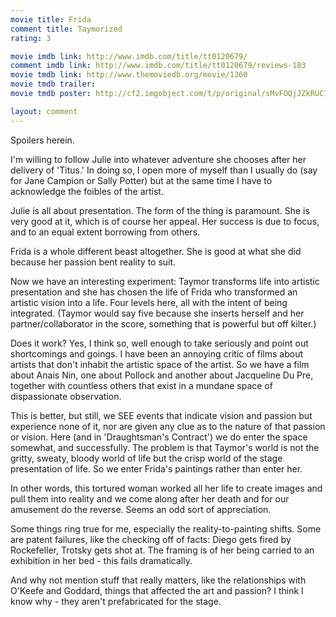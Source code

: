 ```yaml
---
movie title: Frida
comment title: Taymorized
rating: 3

movie imdb link: http://www.imdb.com/title/tt0120679/
comment imdb link: http://www.imdb.com/title/tt0120679/reviews-183
movie tmdb link: http://www.themoviedb.org/movie/1360
movie tmdb trailer: 
movie tmdb poster: http://cf2.imgobject.com/t/p/original/sMvFOQjJZkRUC1qSIkOije1rjFH.jpg

layout: comment
---
```


Spoilers herein.

I'm willing to follow Julie into whatever adventure she chooses after her delivery of  'Titus.' In doing so, I open more of myself than I usually do (say for Jane Campion or  Sally Potter) but at the same time I have to acknowledge the foibles of the artist.

Julie is all about presentation. The form of the thing is paramount. She is very good at it,  which is of course her appeal. Her success is due to focus, and to an equal extent  borrowing from others.

Frida is a whole different beast altogether. She is good at what she did because her  passion bent reality to suit.

Now we have an interesting experiment: Taymor transforms life into artistic presentation  and she has chosen the life of Frida who transformed an artistic vision into a life. Four  levels here, all with the intent of being integrated. (Taymor would say five because she  inserts herself and her partner/collaborator in the score, something that is powerful but  off kilter.)

Does it work? Yes, I think so, well enough to take seriously and point out shortcomings  and goings. I have been an annoying critic of films about artists that don't inhabit the  artistic space of the artist. So we have a film about Anais Nin, one about Pollock and  another about Jacqueline Du Pre, together with countless others that exist in a mundane  space of dispassionate observation.

This is better, but still, we SEE events that indicate vision and passion but experience  none of it, nor are given  any clue as to the nature of that passion or vision. Here (and in 'Draughtsman's  Contract') we do enter the space somewhat, and successfully. The problem is that  Taymor's world is not the gritty, sweaty, bloody world of life but the crisp world of the  stage  presentation of life. So we enter Frida's paintings rather than enter her.

In other words, this tortured woman worked all her life to create images and pull them  into reality and we come along after her death and for our amusement do the reverse.  Seems an odd sort of appreciation.

Some things ring true for me, especially the reality-to-painting shifts. Some are patent  failures, like the checking off of facts: Diego gets fired by Rockefeller, Trotsky gets shot  at. The framing is of her being carried to an exhibition in her bed - this fails  dramatically.

And why not mention stuff that really matters, like the relationships with O'Keefe and  Goddard, things that affected the art and passion? I think I know why - they aren't  prefabricated for the stage.